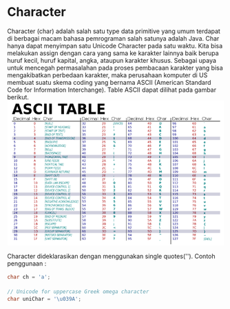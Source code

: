 # Character

Character (char) adalah salah satu type data primitive yang umum terdapat di berbagai macam bahasa pemrograman salah satunya adalah Java. Char hanya dapat menyimpan satu Unicode Character pada satu waktu. Kita bisa melakukan assign dengan cara yang sama ke karakter lainnya baik berupa huruf kecil, huruf kapital, angka, ataupun karakter khusus. Sebagai upaya untuk mencegah permasalahan pada proses pembacaan karakter yang bisa mengakibatkan perbedaan karakter, maka perusahaan komputer di US membuat suatu skema coding yang bernama ASCII (American Standard Code for Information Interchange). Table ASCII dapat dilihat pada gambar berikut.
![Table ASCII](ascii.png)

Character dideklarasikan dengan menggunakan single quotes('').
Contoh penggunaan :

```java
char ch = 'a';

// Unicode for uppercase Greek omega character
char uniChar = '\u039A';
```
